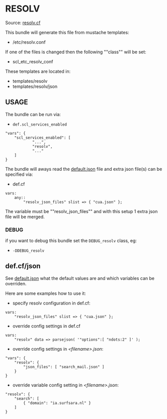 
# RESOLV

Source: [resolv.cf](/services/resolv.cf)

This bundle will generate this file from mustache templates:
 * /etc/resolv.conf

If one of the files is changed then the following ""class"" will be set:
 * scl_etc_resolv_conf

These templates are located in:
 * templates/resolv
 * templates/resolv/json

## USAGE

The bundle can be run via:
 * `def.scl_services_enabled`
```
"vars": {
    "scl_services_enabled": [
            "...",
            "resolv",
            "..."
    ]
}
```

The bundle will aways read the [default.json](/templates/resolv/json/default.json) file
and extra json file(s) can be specified via:
 * def.cf
```
vars:
    any::
        "resolv_json_files" slist => { "cua.json" };
```

The variable must be ""resolv_json_files"" and with this setup 1 extra json file will be merged.

### DEBUG

if you want to debug this bundle set the `DEBUG_resolv` class, eg:
 * `-DDEBUG_resolv`

## def.cf/json

See [default.json](/templates/resolv/json/default.json) what the default values are and
which variables can be overriden.

Here are some examples how to use it:
 * specify resolv configuration in def.cf:
```
vars:
    "resolv_json_files" slist => { "cua.json" };
```

 * override config settings in def.cf
```
vars:
    "resolv" data => parsejson( '"options":[ "ndots:2" ]' );
```

 * override config settings in *\<filename\>.json*:
```
"vars": {
    "resolv": {
        "json_files": [ "search_mail.json" ]
    }
}
```

 * override variable config setting in  *\<filename\>.json*:
```
"resolv": {
    "search": [
        { "domain": "ia.surfsara.nl" }
    ]
}
```
